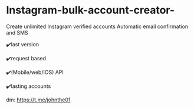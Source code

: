 # Instagram-bulk-account-creator-
Create unlimited Instagram verified accounts Automatic email confirmation and SMS 

✔️last version 

✔️request based

✔️(Mobile/web/IOS) API

✔️lasting accounts 

dm: https://t.me/johnthe01
